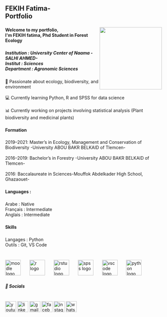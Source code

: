 
<br clear="both">

<h2 align="left">FEKIH Fatima-<br>Portfolio</h2>

###

<img align="right" height="200" src="https://media0.giphy.com/media/v1.Y2lkPTc5MGI3NjExNmh5c3Zka3k5bW9kODFtajJyNWswdWh3N25mOXVpc2xvdzNvYjBkdCZlcD12MV9pbnRlcm5hbF9naWZfYnlfaWQmY3Q9Zw/rfsn7YwCxfnyFGti8u/giphy.gif"  />

###

<h4 align="left">Welcome to my portfolio,<br>I'm FEKIH fatima, Phd Student in Forest Ecology</h4>

###

<h5 align="left">Institution : University Center of Naama -SALHI AHMED-<br>Institut : Sciences<br>Department : Agronomic Sciences</h5>

###

<p align="left">🌱 Passionate about ecology, biodiversity, and environment<br><br>💻 Currently learning Python, R and SPSS for data science<br><br>📊 Currently working on projects involving statistical analysis (Plant biodiversity and medicinal plants)</p>

###

<h4 align="left">Formation</h4>

###

<p align="left">2019–2021: Master’s in Ecology, Management and Conservation of Biodiversity -University ABOU BAKR BELKAID of Tlemcen-<br><br>2016–2019: Bachelor’s in Forestry -University ABOU BAKR BELKAID of Tlemcen-<br><br>2016: Baccalaureate in Sciences-Mouffok Abdelkader High School, Ghazaouet-</p>

###

<h4 align="left">Languages :</h4>

###

<p align="left">Arabe : Native<br>Français :  Intermediate<br>Anglais : Intermediate</p>

###

<h4 align="left">Skills</h4>

###

<p align="left">Langages : Python <br>Outils : Git, VS Code</p>

###

<br clear="both">

<div align="left">
  <img src="https://cdn.jsdelivr.net/gh/devicons/devicon/icons/moodle/moodle-original.svg" height="50" alt="moodle logo"  />
  <img width="20" />
  <img src="https://cdn.jsdelivr.net/gh/devicons/devicon/icons/r/r-original.svg" height="50" alt="r logo"  />
  <img width="20" />
  <img src="https://cdn.jsdelivr.net/gh/devicons/devicon/icons/rstudio/rstudio-original.svg" height="50" alt="rstudio logo"  />
  <img width="20" />
  <img src="https://cdn.jsdelivr.net/gh/devicons/devicon/icons/spss/spss-original.svg" height="50" alt="spss logo"  />
  <img width="20" />
  <img src="https://cdn.jsdelivr.net/gh/devicons/devicon/icons/vscode/vscode-original.svg" height="50" alt="vscode logo"  />
  <img width="20" />
  <img src="https://cdn.jsdelivr.net/gh/devicons/devicon/icons/python/python-original.svg" height="50" alt="python logo"  />
</div>

###

<h5 align="left">🔗  Socials</h5>

###

<br clear="both">

<div align="left">
  <img src="https://img.shields.io/static/v1?message=Youtube&logo=youtube&label=&color=FF0000&logoColor=white&labelColor=&style=plastic" height="35" alt="youtube logo"  />
  <img src="https://img.shields.io/static/v1?message=LinkedIn&logo=linkedin&label=&color=0077B5&logoColor=white&labelColor=&style=plastic" height="35" alt="linkedin logo"  />
  <img src="https://img.shields.io/static/v1?message=Gmail&logo=gmail&label=&color=D14836&logoColor=white&labelColor=&style=plastic" height="35" alt="gmail logo"  />
  <img src="https://img.shields.io/static/v1?message=Facebook&logo=facebook&label=&color=1877F2&logoColor=white&labelColor=&style=plastic" height="35" alt="facebook logo"  />
  <img src="https://img.shields.io/static/v1?message=Instagram&logo=instagram&label=&color=E4405F&logoColor=white&labelColor=&style=plastic" height="35" alt="instagram logo"  />
  <img src="https://img.shields.io/static/v1?message=Whatsapp&logo=whatsapp&label=&color=25D366&logoColor=white&labelColor=&style=plastic" height="35" alt="whatsapp logo"  />
</div>

###






